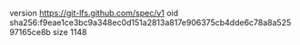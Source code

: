 version https://git-lfs.github.com/spec/v1
oid sha256:f9eae1ce3bc9a348ec0d151a2813a817e906375cb4dde6c78a8a52597165ce8b
size 1148
